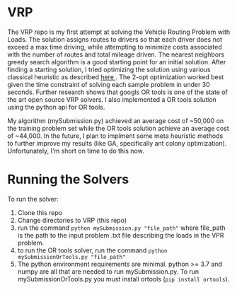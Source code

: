 # VRP
The VRP repo is my first attempt at solving the Vehicle Routing Problem with Loads. The solution assigns routes to drivers so that each driver does not exceed a max time driving, while attempting to minimize costs associated with the number of routes and total mileage driven. The nearest neighbors greedy search algorithm is a good starting point for an initial solution. After finding a starting solution, I tried optimizing the solution using various classical heuristic as described [here ]((https://epubs.siam.org/doi/book/10.1137/1.9780898718515)https://epubs.siam.org/doi/book/10.1137/1.9780898718515). The 2-opt optimization worked best given the time constraint of solving each sample problem in under 30 seconds. Further research shows that googls OR tools is one of the state of the art open source VRP solvers. I also implemented a OR tools solution using the python api for OR tools. 

My algorithm (mySubmission.py) achieved an average cost of ~50,000 on the training problem set while the OR tools solution achieve an average cost of ~44,000. In the future, I plan to implment some meta heuristic methods to further improve my results (like GA, specifically ant colony optimization). Unfortunately, I'm short on time to do this now.

# Running the Solvers
To run the solver:
1. Clone this repo
2. Change directories to VRP (this repo)
3. run the command ```python mySubmission.py "file_path"``` where file_path is the path to the input problem .txt file describing the loads in the VPR problem.
4. to run the OR tools solver, run the command ```python mySubmissionOrTools.py "file_path"```
5. The python environment requirements are minimal. python >= 3.7 and numpy are all that are needed to run mySubmission.py. To run mySubmissionOrTools.py you must install ortools (```pip install ortools```).
